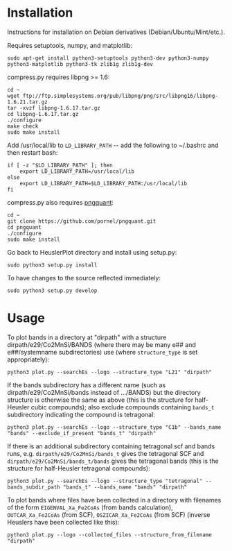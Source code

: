 # Installation

Instructions for installation on Debian derivatives (Debian/Ubuntu/Mint/etc.).

Requires setuptools, numpy, and matplotlib:

    sudo apt-get install python3-setuptools python3-dev python3-numpy python3-matplotlib python3-tk zlib1g zlib1g-dev

compress.py requires libpng >= 1.6:

    cd ~
    wget ftp://ftp.simplesystems.org/pub/libpng/png/src/libpng16/libpng-1.6.21.tar.gz
    tar -xvzf libpng-1.6.17.tar.gz
    cd libpng-1.6.17.tar.gz
    ./configure
    make check
    sudo make install

Add /usr/local/lib to `LD_LIBRARY_PATH` -- add the following to ~/.bashrc and then restart bash:

    if [ -z "$LD_LIBRARY_PATH" ]; then
        export LD_LIBRARY_PATH=/usr/local/lib
    else
        export LD_LIBRARY_PATH=$LD_LIBRARY_PATH:/usr/local/lib
    fi

compress.py also requires [pngquant](https://pngquant.org/):

    cd ~
    git clone https://github.com/pornel/pngquant.git
    cd pngquant
    ./configure
    sudo make install

Go back to HeuslerPlot directory and install using setup.py:

    sudo python3 setup.py install

To have changes to the source reflected immediately:

    sudo python3 setup.py develop

# Usage

To plot bands in a directory at "dirpath" with a structure dirpath/e29/Co2MnSi/BANDS (where there may be many e## and e##/systemname subdirectories) use (where `structure_type` is set appropriately):

    python3 plot.py --searchEs --logo --structure_type "L21" "dirpath"

If the bands subdirectory has a different name (such as dirpath/e29/Co2MnSi/bands instead of .../BANDS) but the directory structure is otherwise the same as above (this is the structure for half-Heusler cubic compounds); also exclude compounds containing `bands_t` subdirectory indicating the compound is tetragonal:

    python3 plot.py --searchEs --logo --structure_type "C1b" --bands_name "bands" --exclude_if_present "bands_t" "dirpath"

If there is an additional subdirectory containing tetragonal scf and bands runs, e.g. `dirpath/e29/Co2MnSi/bands_t` gives the tetragonal SCF and `dirpath/e29/Co2MnSi/bands_t/bands` gives the tetragonal bands (this is the structure for half-Heusler tetragonal compounds):

    python3 plot.py --searchEs --logo --structure_type "tetragonal" --bands_subdir_path "bands_t" --bands_name "bands" "dirpath"

To plot bands where files have been collected in a directory with filenames of the form `EIGENVAL_Xa_Fe2CoAs` (from bands calculation), `OUTCAR_Xa_Fe2CoAs` (from SCF), `OSZICAR_Xa_Fe2CoAs` (from SCF) (inverse Heuslers have been collected like this):

    python3 plot.py --logo --collected_files --structure_from_filename "dirpath"
